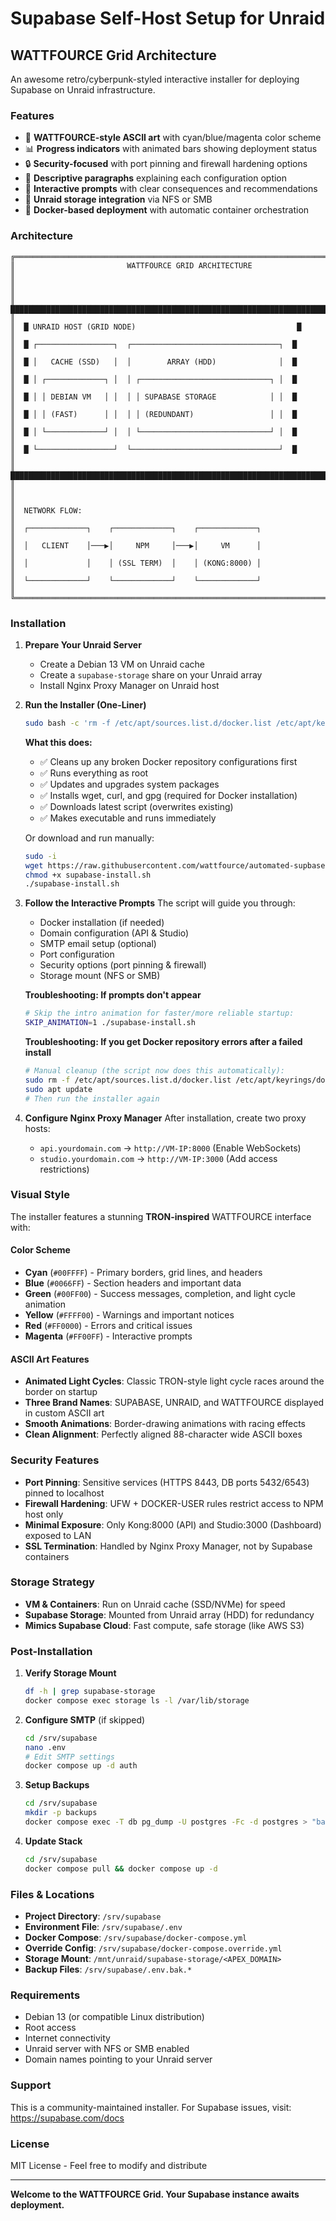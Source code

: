 # Supabase Self-Host Setup for Unraid

## WATTFOURCE Grid Architecture

An awesome retro/cyberpunk-styled interactive installer for deploying Supabase on Unraid infrastructure.

### Features

- 🎨 **WATTFOURCE-style ASCII art** with cyan/blue/magenta color scheme
- 📊 **Progress indicators** with animated bars showing deployment status
- 🔒 **Security-focused** with port pinning and firewall hardening options
- 📝 **Descriptive paragraphs** explaining each configuration option
- 🎯 **Interactive prompts** with clear consequences and recommendations
- 💾 **Unraid storage integration** via NFS or SMB
- 🐳 **Docker-based deployment** with automatic container orchestration

### Architecture

```
╔══════════════════════════════════════════════════════════════════════════════════╗
║                         WATTFOURCE GRID ARCHITECTURE                             ║
║                                                                                  ║
║  ████████████████████████████████████████████████████████████████████████████    ║
║  █ UNRAID HOST (GRID NODE)                                    █                  ║
║  █ ┌─────────────────┐  ┌─────────────────────────────────┐  █                  ║
║  █ │   CACHE (SSD)   │  │        ARRAY (HDD)              │  █                  ║
║  █ │ ┌─────────────┐ │  │ ┌─────────────────────────────┐ │  █                  ║
║  █ │ │ DEBIAN VM   │ │  │ │ SUPABASE STORAGE            │ │  █                  ║
║  █ │ │ (FAST)      │ │  │ │ (REDUNDANT)                 │ │  █                  ║
║  █ │ └─────────────┘ │  │ └─────────────────────────────┘ │  █                  ║
║  █ └─────────────────┘  └─────────────────────────────────┘  █                  ║
║  ████████████████████████████████████████████████████████████████████████████    ║
║                                                                                  ║
║  NETWORK FLOW:                                                                   ║
║  ┌─────────────┐    ┌─────────────┐    ┌─────────────┐                          ║
║  │   CLIENT    │───▶│     NPM     │───▶│     VM      │                          ║
║  │             │    │ (SSL TERM)  │    │ (KONG:8000) │                          ║
║  └─────────────┘    └─────────────┘    └─────────────┘                          ║
╚══════════════════════════════════════════════════════════════════════════════════╝
```

### Installation

1. **Prepare Your Unraid Server**
   - Create a Debian 13 VM on Unraid cache
   - Create a `supabase-storage` share on your Unraid array
   - Install Nginx Proxy Manager on Unraid host

2. **Run the Installer (One-Liner)**
   ```bash
   sudo bash -c 'rm -f /etc/apt/sources.list.d/docker.list /etc/apt/keyrings/docker.gpg 2>/dev/null; apt update && apt -y upgrade && apt install -y wget curl gpg && cd /tmp && wget --no-cache -O supabase-install.sh https://raw.githubusercontent.com/wattfource/automated-supbase-install-unraid/main/supabase-install.sh && chmod +x supabase-install.sh && ./supabase-install.sh'
   ```
   
   **What this does:**
   - ✅ Cleans up any broken Docker repository configurations first
   - ✅ Runs everything as root
   - ✅ Updates and upgrades system packages
   - ✅ Installs wget, curl, and gpg (required for Docker installation)
   - ✅ Downloads latest script (overwrites existing)
   - ✅ Makes executable and runs immediately
   
   Or download and run manually:
   ```bash
   sudo -i
   wget https://raw.githubusercontent.com/wattfource/automated-supbase-install-unraid/main/supabase-install.sh
   chmod +x supabase-install.sh
   ./supabase-install.sh
   ```

3. **Follow the Interactive Prompts**
   The script will guide you through:
   - Docker installation (if needed)
   - Domain configuration (API & Studio)
   - SMTP email setup (optional)
   - Port configuration
   - Security options (port pinning & firewall)
   - Storage mount (NFS or SMB)
   
   **Troubleshooting: If prompts don't appear**
   ```bash
   # Skip the intro animation for faster/more reliable startup:
   SKIP_ANIMATION=1 ./supabase-install.sh
   ```
   
   **Troubleshooting: If you get Docker repository errors after a failed install**
   ```bash
   # Manual cleanup (the script now does this automatically):
   sudo rm -f /etc/apt/sources.list.d/docker.list /etc/apt/keyrings/docker.gpg
   sudo apt update
   # Then run the installer again
   ```

4. **Configure Nginx Proxy Manager**
   After installation, create two proxy hosts:
   - `api.yourdomain.com` → `http://VM-IP:8000` (Enable WebSockets)
   - `studio.yourdomain.com` → `http://VM-IP:3000` (Add access restrictions)

### Visual Style

The installer features a stunning **TRON-inspired** WATTFOURCE interface with:

#### Color Scheme
- **Cyan** (`#00FFFF`) - Primary borders, grid lines, and headers
- **Blue** (`#0066FF`) - Section headers and important data  
- **Green** (`#00FF00`) - Success messages, completion, and light cycle animation
- **Yellow** (`#FFFF00`) - Warnings and important notices
- **Red** (`#FF0000`) - Errors and critical issues
- **Magenta** (`#FF00FF`) - Interactive prompts

#### ASCII Art Features
- **Animated Light Cycles**: Classic TRON-style light cycle races around the border on startup
- **Three Brand Names**: SUPABASE, UNRAID, and WATTFOURCE displayed in custom ASCII art
- **Smooth Animations**: Border-drawing animations with racing effects
- **Clean Alignment**: Perfectly aligned 88-character wide ASCII boxes

### Security Features

- **Port Pinning**: Sensitive services (HTTPS 8443, DB ports 5432/6543) pinned to localhost
- **Firewall Hardening**: UFW + DOCKER-USER rules restrict access to NPM host only
- **Minimal Exposure**: Only Kong:8000 (API) and Studio:3000 (Dashboard) exposed to LAN
- **SSL Termination**: Handled by Nginx Proxy Manager, not by Supabase containers

### Storage Strategy

- **VM & Containers**: Run on Unraid cache (SSD/NVMe) for speed
- **Supabase Storage**: Mounted from Unraid array (HDD) for redundancy
- **Mimics Supabase Cloud**: Fast compute, safe storage (like AWS S3)

### Post-Installation

1. **Verify Storage Mount**
   ```bash
   df -h | grep supabase-storage
   docker compose exec storage ls -l /var/lib/storage
   ```

2. **Configure SMTP** (if skipped)
   ```bash
   cd /srv/supabase
   nano .env
   # Edit SMTP settings
   docker compose up -d auth
   ```

3. **Setup Backups**
   ```bash
   cd /srv/supabase
   mkdir -p backups
   docker compose exec -T db pg_dump -U postgres -Fc -d postgres > "backups/$(date +%F_%H-%M).dump"
   ```

4. **Update Stack**
   ```bash
   cd /srv/supabase
   docker compose pull && docker compose up -d
   ```

### Files & Locations

- **Project Directory**: `/srv/supabase`
- **Environment File**: `/srv/supabase/.env`
- **Docker Compose**: `/srv/supabase/docker-compose.yml`
- **Override Config**: `/srv/supabase/docker-compose.override.yml`
- **Storage Mount**: `/mnt/unraid/supabase-storage/<APEX_DOMAIN>`
- **Backup Files**: `/srv/supabase/.env.bak.*`

### Requirements

- Debian 13 (or compatible Linux distribution)
- Root access
- Internet connectivity
- Unraid server with NFS or SMB enabled
- Domain names pointing to your Unraid server

### Support

This is a community-maintained installer. For Supabase issues, visit: https://supabase.com/docs

### License

MIT License - Feel free to modify and distribute

---

**Welcome to the WATTFOURCE Grid. Your Supabase instance awaits deployment.**
